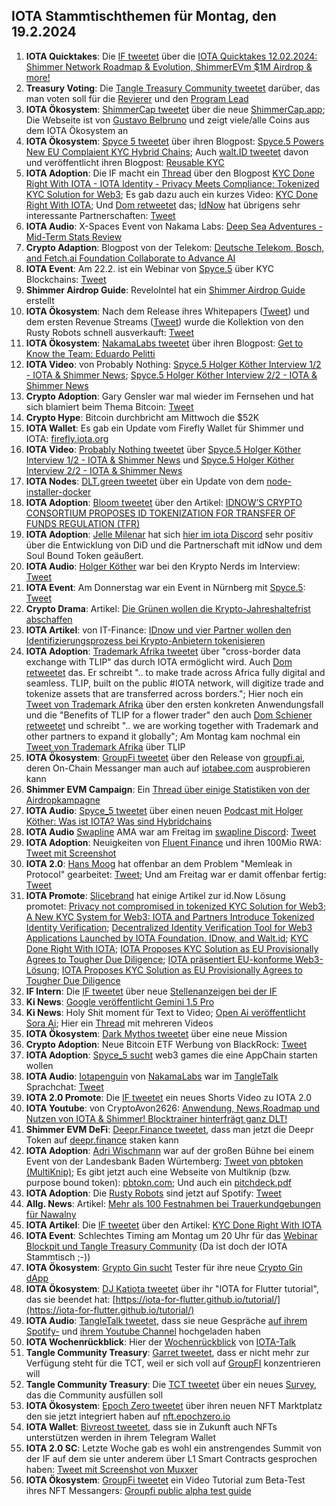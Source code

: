 ## IOTA Stammtischthemen für Montag, den 19.2.2024

1. **IOTA Quicktakes**: Die [IF tweetet](https://x.com/iota/status/1756981540720955705?s=20) über die [IOTA Quicktakes 12.02.2024: Shimmer Network Roadmap & Evolution, ShimmerEVm $1M Airdrop & more!](https://www.youtube.com/watch?v=h1g0wOQKgK8)
2. **Treasury Voting**: Die [Tangle Treasury Community tweetet](https://x.com/TangleTreasury/status/1757105711157326111?s=20) darüber, das man voten soll für die [Revierer](https://govern.iota.org/t/the-tangle-community-treasury-2024-2025-term-reviewer-application-category/1695) und den [Program Lead](https://govern.iota.org/t/there-are-no-more-community-treasury-2024-program-lead-application-topics/1696)
3. **IOTA Ökosystem**: [ShimmerCap tweetet](https://x.com/ShimmerCap/status/1756584723994878424?s=20) über die neue [ShimmerCap.app](https://www.shimmercap.app/); Die Webseite ist von [Gustavo Belbruno](https://x.com/gustavobelbruno/status/1757169813040800065?s=20) und zeigt viele/alle Coins aus dem IOTA Ökosystem an
4. **IOTA Ökosystem**: [Spyce 5 tweetet](https://x.com/SPYCE_5/status/1757374226493776015?s=20) über ihren Blogpost: [Spyce.5 Powers New EU Complaient KYC Hybrid Chains](https://x.com/SPYCE_5/status/1757374226493776015?s=20); Auch [walt.ID tweetet](https://x.com/walt_id/status/1757394123542221004?s=20) davon und veröffentlicht ihren Blogpost: [Reusable KYC](https://walt.id/case-studies/iota)
5. **IOTA Adoption**: Die IF macht ein [Thread](https://x.com/iota/status/1757374063821910486?s=20) über den Blogpost [KYC Done Right With IOTA - IOTA Identity - Privacy Meets Compliance: Tokenized KYC Solution for Web3](https://blog.iota.org/kyc-done-right-with-iota/); Es gab dazu auch ein kurzes Video: [KYC Done Right With IOTA](https://www.youtube.com/watch?v=BG_04fa6WKg); Und [Dom retweetet](https://x.com/DomSchiener/status/1757378611940565288?s=20) das; [IdNow](https://twitter.com/IDnowGroup) hat übrigens sehr interessante Partnerschaften: [Tweet](https://x.com/KimJongUnrekt/status/1757381974405337592?s=20)
6. **IOTA Audio**: X-Spaces Event von Nakama Labs: [Deep Sea Adventures - Mid-Term Stats Review](https://x.com/Nakama_Labs/status/1758176215372853357?s=20)
7. **Crypto Adaption**: Blogpost von der Telekom: [Deutsche Telekom, Bosch, and Fetch.ai Foundation Collaborate to Advance AI](https://www.telekom.com/en/media/media-information/archive/dt-cooperates-with-bosch-and-the-fetch-ai-foundation-1058956)
8. **IOTA Event**: Am 22.2. ist ein Webinar von [Spyce.5](https://twitter.com/SPYCE_5) über KYC Blockchains: [Tweet](https://x.com/SPYCE_5/status/1757447085677253099?s=20)
9. **Shimmer Airdrop Guide**: ReveloIntel hat ein [Shimmer Airdrop Guide](https://revelointel.com/airdrop-guides/shimmer/) erstellt
10. **IOTA Ökosystem**: Nach dem Release ihres Whitepapers ([Tweet](https://x.com/RustyRobotCC/status/1757118112434942309?s=20)) und dem ersten Revenue Streams ([Tweet](https://x.com/RustyRobotCC/status/1757052383857656115?s=20)) wurde die Kollektion von den Rusty Robots schnell ausverkauft: [Tweet](https://x.com/RustyRobotCC/status/1757441235185250651?s=20)
11. **IOTA Ökosystem**: [NakamaLabs tweetet](https://x.com/Nakama_Labs/status/1757407898546602139?s=20) über ihren Blogpost: [Get to Know the Team: Eduardo Pelitti](https://medium.com/@NakamaLabs/get-to-know-the-team-eduardo-pelitti-3249b201944f)
12. **IOTA Video**: von Probably Nothing: [Spyce.5 Holger Köther Interview 1/2 - IOTA & Shimmer News](https://www.youtube.com/watch?v=Lej4MbdFm5o); [Spyce.5 Holger Köther Interview 2/2 - IOTA & Shimmer News](https://www.youtube.com/watch?v=UtXfd96FQ0w&t=1s)
13. **Crypto Adoption**: Gary Gensler war mal wieder im Fernsehen und hat sich blamiert beim Thema Bitcoin: [Tweet](https://x.com/blocktrainer/status/1757804187499286582?s=20)
14. **Crypto Hype**: Bitcoin durchbricht am Mittwoch die $52K
15. **IOTA Wallet**: Es gab ein Update vom Firefly Wallet für Shimmer und IOTA: [firefly.iota.org](https://firefly.iota.org/)
16. **IOTA Video**: [Probably Nothing tweetet](https://x.com/shortaktien/status/1757469220864979330?s=20) über [Spyce.5 Holger Köther Interview 1/2 - IOTA & Shimmer News](https://www.youtube.com/watch?v=Lej4MbdFm5o) und [Spyce.5 Holger Köther Interview 2/2 - IOTA & Shimmer News](https://www.youtube.com/watch?v=UtXfd96FQ0w)
17. **IOTA Nodes**: [DLT.green tweetet](https://x.com/dlt_green/status/1757731694805754202?s=20) über ein Update von dem [node-installer-docker](node-installer-docker) 
18. **IOTA Adoption**: [Bloom tweetet](https://x.com/bloomwalletio/status/1757749156699861287?s=20) über den Artikel: [IDNOW’S CRYPTO CONSORTIUM PROPOSES ID TOKENIZATION FOR TRANSFER OF FUNDS REGULATION (TFR)](https://financefeeds.com/idnows-crypto-consortium-proposes-id-tokenization-for-transfer-of-funds-regulation-tfr/)
19. **IOTA Adoption**: [Jelle Milenar](https://twitter.com/JelleFm) hat sich [hier im iota Discord](https://discord.com/channels/397872799483428865/738665041217323068/1207268213050703892) sehr positiv über die Entwicklung von DiD und die Partnerschaft mit idNow und dem Soul Bound Token geäußert.
20. **IOTA Audio**: [Holger Köther](https://twitter.com/HolgerKoether) war bei den Krypto Nerds im Interview: [Tweet](https://x.com/tangle_talk/status/1757726458309497205?s=20)
21. **IOTA Event**: Am Donnerstag war ein Event in Nürnberg mit [Spyce.5](https://twitter.com/SPYCE_5): [Tweet](https://x.com/SPYCE_5/status/1757722356393329105?s=20)
22. **Crypto Drama**: Artikel: [Die Grünen wollen die Krypto-Jahreshaltefrist abschaffen](https://www.btc-echo.de/news/die-gruenen-wollen-die-krypto-jahreshaltefrist-abschaffen-cv-178744/)
23. **IOTA Artikel**: von IT-Finance: [IDnow und vier Partner wollen den Identifizierungsprozess bei Krypto-Anbietern tokenisieren](https://www.it-finanzmagazin.de/casps-idnow-will-identifizierungsprozess-tokenisieren-199871/)
24. **IOTA Adoption**: [Trademark Afrika tweetet](https://x.com/TradeMarkAfrica/status/1758038804236063051?s=20) über "cross-border data exchange with TLIP" das durch IOTA ermöglicht wird. Auch [Dom retweetet](https://x.com/DomSchiener/status/1758079331237011653?s=20) das. Er schreibt ".. to make trade across Africa fully digital and seamless. TLIP, built on the public #IOTA network, will digitize trade and tokenize assets that are transferred across borders."; Hier noch ein [Tweet von Trademark Afrika](https://x.com/TradeMarkAfrica/status/1758773242997707101?s=20) über den ersten konkreten Anwendungsfall und die "Benefits of TLIP for a flower trader" den auch [Dom Schiener retweetet](https://x.com/DomSchiener/status/1758728217844720090?s=20) und schreibt ".. we are working together with Trademark and other partners to expand it globally"; Am Montag kam nochmal ein [Tweet von Trademark Afrika](https://x.com/TradeMarkAfrica/status/1759489486801526962?s=20) über TLIP
25. **IOTA Ökosystem**: [GroupFi tweetet](https://x.com/groupfi_ai/status/1758054676417949977?s=20) über den Release von [groupfi.ai](https://groupfi.ai/), deren On-Chain Messanger man auch auf [iotabee.com](https://iotabee.com/) ausprobieren kann
26. **Shimmer EVM Campaign**: Ein [Thread über einige Statistiken von der Airdropkampagne](https://x.com/AnuoluwaLove/status/1758108337885884421?s=20)
27. **IOTA Audio**: [Spyce_5 tweetet](https://x.com/SPYCE_5/status/1758116393696825637?s=20) über einen neuen [Podcast mit Holger Köther: Was ist IOTA? Was sind Hybridchains](https://open.spotify.com/episode/4JBanPCJevdKq0Ui59N3m5?si=K1ktuMXOT6OB4UKKWxPw-A&nd=1&dlsi=c4d27b196ade482f2)
28. **IOTA Audio** [Swapline](https://twitter.com/SwaplineDEX) AMA war am Freitag im [swapline Discord](https://t.co/Z65EZOvUXk): [Tweet](https://x.com/SwaplineDEX/status/1758214349766717659?s=20)
29. **IOTA Adoption**: Neuigkeiten von [Fluent Finance](https://twitter.com/Fluentinfra) und ihren 100Mio RWA: [Tweet mit Screenshot](https://x.com/id_iota/status/1758213271121715227?s=20)
30. **IOTA 2.0**: [Hans Moog](https://twitter.com/hus_qy) hat offenbar an dem Problem "Memleak in Protocol" gearbeitet: [Tweet](https://x.com/id_iota/status/1758216943419486489?s=20); Und am Freitag war er damit offenbar fertig: [Tweet](https://x.com/id_iota/status/1758418102209966428?s=20)
31. **IOTA Promote**: [Slicebrand](https://twitter.com/slicedbrand) hat einige Artikel zur id.Now Lösung promotet: [Privacy not compromised in tokenized KYC Solution for Web3](https://www.cryptonewsz.com/privacy-not-compromised-in-tokenized-kyc-solution-for-web3/); [A New KYC System for Web3: IOTA and Partners Introduce Tokenized Identity Verification](https://thecryptocurrencypost.net/a-new-kyc-system-for-web3-iota-and-partners-introduce-tokenized-identity-verification/); [Decentralized Identity Verification Tool for Web3 Applications Launched by IOTA Foundation, IDnow, and Walt.id](https://thecryptocurrencypost.net/a-new-kyc-system-for-web3-iota-and-partners-introduce-tokenized-identity-verification/); [KYC Done Right With IOTA](https://www.bitcoininsider.org/article/241033/kyc-done-right-iota#google_vignette); [IOTA Proposes KYC Solution as EU Provisionally Agrees to Tougher Due Diligence](https://timestabloid.com/iota-proposes-kyc-solution-as-eu-provisionally-agrees-to-tougher-due-diligence/); [IOTA präsentiert EU-konforme Web3-Lösung](https://www.btc-echo.de/news/iota-praesentiert-eu-konforme-web3-loesung-178745/); [IOTA Proposes KYC Solution as EU Provisionally Agrees to Tougher Due Diligence](https://timestabloid.com/iota-proposes-kyc-solution-as-eu-provisionally-agrees-to-tougher-due-diligence/)
32. **IF Intern**: Die [IF tweetet](https://x.com/iota/status/1758144139395252675?s=20) über neue [Stellenanzeigen bei der IF](https://www.iota.org/foundation/careers)
33. **Ki News**: [Google veröffentlicht Gemini 1.5 Pro](https://x.com/Google/status/1758209601109987641?s=20)
34. **Ki News**: Holy Shit moment für Text to Video; [Open Ai veröffentlicht Sora Ai](https://x.com/OpenAI/status/1758192957386342435?s=20); Hier ein [Thread](https://x.com/heyBarsee/status/1758377540870160442?s=20) mit mehreren Videos
35. **IOTA Ökosystem**: [Dark Mythos tweetet](https://x.com/DarkMythosIOTA/status/1758400827528532436?s=20) über eine neue Mission
36. **Crypto Adoption**: Neue Bitcoin ETF Werbung von BlackRock: [Tweet](https://x.com/DocumentingBTC/status/1758336077683650775?s=20)
37. **IOTA Adoption**: [Spyce_5 sucht](https://x.com/SPYCE_5/status/1758446576412889213?s=20) web3 games die eine AppChain starten wollen
38. **IOTA Audio**: [Iotapenguin](https://twitter.com/iota_penguin) von [NakamaLabs](https://twitter.com/Nakama_Labs) war im [TangleTalk](https://twitter.com/tangle_talk) Sprachchat: [Tweet](https://x.com/tangle_talk/status/1758416378514592111?s=20)
39. **IOTA 2.0 Promote**: Die [IF tweetet](https://x.com/iota/status/1758536867903852715?s=20) ein neues Shorts Video zu IOTA 2.0
40. **IOTA Youtube**: von CryptoAvon2626: [Anwendung, News,Roadmap und Nutzen von IOTA & Shimmer! Blocktrainer hinterfrägt ganz DLT!](https://www.youtube.com/watch?v=i_Eh2ykkFSA&t=1173s)
41. **Shimmer EVM DeFi**: [Deepr.Finance tweetet](https://x.com/DeeprFinance/status/1758534529713582462?s=20), dass man jetzt die Deepr Token auf [deepr.finance](https://www.deepr.finance/staking) staken kann
42. **IOTA Adoption**: [Adri Wischmann](https://www.linkedin.com/in/adri-wischmann/) war auf der großen Bühne bei einem Event von der Landesbank Baden Würtemberg: [Tweet von pbtoken (MultiKnip)](https://x.com/pbtokn/status/1758463911387394347?s=20); Es gibt jetzt auch eine Webseite von Multiknip (bzw. purpose bound token): [pbtokn.com](https://pbtokn.com/); Und auch ein [pitchdeck.pdf](https://pbtokn.com/files/MultiKnip.pdf)
40. **IOTA Adoption**: Die [Rusty Robots](https://twitter.com/RustyRobotCC) sind jetzt auf Spotify: [Tweet](https://x.com/RustyRobotCC/status/1758479689339769011?s=20)
41. **Allg. News**: Artikel: [Mehr als 100 Festnahmen bei Trauerkundgebungen für Nawalny](https://www.spiegel.de/ausland/alexej-nawalny-mehr-als-100-festnahmen-bei-trauerkundgebungen-a-cc22ebb5-6ae2-4973-9b1a-2c24f68a4108#ref=rss)
42. **IOTA Artikel**: Die [IF tweetet](https://x.com/iota/status/1758823613631701477?s=20) über den Artikel: [KYC Done Right With IOTA](https://coinmarketcap.com/community/articles/65cb59ffd9d1043e17d61875/)
43. **IOTA Event**: Schlechtes Timing am Montag um 20 Uhr für das [Webinar Blockpit und Tangle Treasury Community](https://x.com/blockpit_io/status/1758922398923940356?s=20) (Da ist doch der IOTA Stammtisch ;-))
44. **IOTA Ökosystem**: [Grypto Gin sucht](https://x.com/Crypto_Gin21/status/1759273156672414154?s=20) Tester für ihre neue [Crypto Gin dApp](https://crypto-gin-dapp.com/home)
45. **IOTA Ökosystem**: [DJ Katiota tweetet](https://x.com/dj_kaiota/status/1759228204491985232?s=20) über ihr "IOTA for Flutter tutorial", das sie beendet hat: [https://iota-for-flutter.github.io/tutorial/](https://iota-for-flutter.github.io/tutorial/)
46. **IOTA Audio**: [TangleTalk tweetet](https://x.com/tangle_talk/status/1759143132547998093?s=20), dass sie neue Gespräche [auf ihrem Spotify-](https://open.spotify.com/show/6a9JnHUF6SlsmuEdfhzIaV) und [ihrem Youtube Channel](https://www.youtube.com/@tangletalk) hochgeladen haben
47. **IOTA Wochenrückblick**: Hier der [Wochenrückblick](https://www.iota-talk.com/index.php?article/368-wochenr%C3%BCckblick-vom-11-bis-17-februar-2024/) von [IOTA-Talk](https://twitter.com/Iota_Talk_)
48. **Tangle Community Treasury**: [Garret tweetet](https://x.com/GarrettBullish/status/1759097324977209379?s=20), dass er nicht mehr zur Verfügung steht für die TCT, weil er sich voll auf [GroupFI](https://twitter.com/groupfi_ai) konzentrieren will
49. **Tangle Community Treasury**: Die [TCT tweetet](https://x.com/TangleTreasury/status/1759293438493684039?s=20) über ein neues [Survey](https://www.tangletreasury.org/survey-form), das die Community ausfüllen soll
50. **IOTA Ökosystem**: [Epoch Zero tweetet](https://x.com/Epoch_0/status/1759032504730698144?s=20) über ihren neuen NFT Marktplatz den sie jetzt integriert haben auf [nft.epochzero.io](https://nft.epochzero.io/)
51. **IOTA Wallet**: [Bivreost tweetet](https://x.com/bivreost/status/1759475673037463608?s=20), dass sie in Zukunft auch NFTs unterstützen werden in ihrem Telegram Wallet
52. **IOTA 2.0 SC**: Letzte Woche gab es wohl ein anstrengendes Summit von der IF auf dem sie unter anderem über L1 Smart Contracts gesprochen haben: [Tweet mit Screenshot von Muxxer](https://x.com/Vrom14286662/status/1759323948645261364?s=20)
53. **IOTA Ökosystem**: [GroupFi tweetet](https://x.com/groupfi_ai/status/1759413078083752010?s=20) ein Video Tutorial zum Beta-Test ihres NFT Messangers: [Groupfi public alpha test guide](https://www.youtube.com/watch?v=myQdLUicO8g&t=50s)
